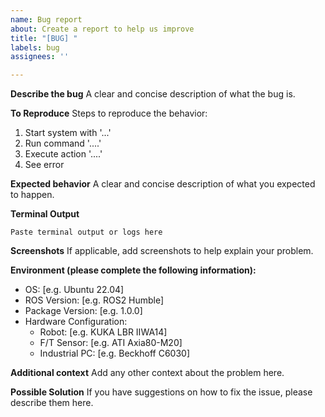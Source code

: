 ```yaml
---
name: Bug report
about: Create a report to help us improve
title: "[BUG] "
labels: bug
assignees: ''

---
```


**Describe the bug**
A clear and concise description of what the bug is.

**To Reproduce**
Steps to reproduce the behavior:
1. Start system with '...'
2. Run command '....'
3. Execute action '....'
4. See error

**Expected behavior**
A clear and concise description of what you expected to happen.

**Terminal Output**
```
Paste terminal output or logs here
```

**Screenshots**
If applicable, add screenshots to help explain your problem.

**Environment (please complete the following information):**
- OS: [e.g. Ubuntu 22.04]
- ROS Version: [e.g. ROS2 Humble]
- Package Version: [e.g. 1.0.0]
- Hardware Configuration:
  - Robot: [e.g. KUKA LBR IIWA14]
  - F/T Sensor: [e.g. ATI Axia80-M20]
  - Industrial PC: [e.g. Beckhoff C6030]

**Additional context**
Add any other context about the problem here.

**Possible Solution**
If you have suggestions on how to fix the issue, please describe them here.
